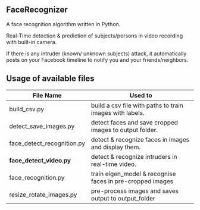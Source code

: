 ## FaceRecognizer

A face recognition algorithm written in Python.

Real-Time detection & prediction of subjects/persons in video recording with built-in camera.

If there is any intruder (known/ unknown subjects) attack, it automatically posts on your Facebook timeline to notify you and your friends/neighbors.


## Usage of available files

|File Name|Used to|
|---------|-------|
|build_csv.py|build a csv file with paths to train images with labels.|
|detect_save_images.py|detect faces and save cropped images to output folder.|
|face_detect_recognition.py|detect & recognize faces in images and display them.|
|**face_detect_video.py**|detect & recognize intruders in real-time video.|
|face_recognition.py|train eigen_model & recognise faces in pre-cropped images|
|resize_rotate_images.py|pre-process images and saves output to output_folder|
